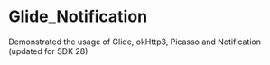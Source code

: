 # Glide_Notification
Demonstrated the usage of Glide, okHttp3, Picasso and Notification (updated for SDK 28)
